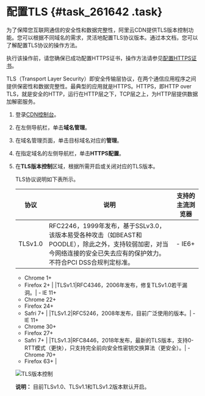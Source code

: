 # 配置TLS {#task_261642 .task}

为了保障您互联网通信的安全性和数据完整性，阿里云CDN提供TLS版本控制功能。您可以根据不同域名的需求，灵活地配置TLS协议版本。通过本文档，您可以了解配置TLS协议的操作方法。

执行该操作前，请您确保已成功配置HTTPS证书，操作方法请参见[配置HTTPS证书](intl.zh-CN/域名管理/HTTPS配置/配置HTTPS证书.md#)。

TLS（Transport Layer Security）即安全传输层协议，在两个通信应用程序之间提供保密性和数据完整性。最典型的应用就是HTTPS。HTTPS，即HTTP over TLS，就是安全的HTTP，运行在HTTP层之下，TCP层之上，为HTTP层提供数据加解密服务。

1.  登录[CDN控制台](https://cdn.console.aliyun.com)。
2.  在左侧导航栏，单击**域名管理**。
3.  在域名管理页面，单击目标域名对应的**管理**。
4.  在指定域名的左侧导航栏，单击**HTTPS配置**。
5.  在**TLS版本控制**区域，根据所需开启或关闭对应的TLS版本。 

    TLS协议说明如下表所示。

    |协议|说明|支持的主流浏览器|
    |--|--|--------|
    |TLSv1.0|RFC2246，1999年发布，基于SSLv3.0，该版本易受各种攻击（如BEAST和POODLE），除此之外，支持较弱加密，对当今网络连接的安全已失去应有的保护效力。不符合PCI DSS合规判定标准。|     -   IE6+
    -   Chrome 1+
    -   Firefox 2+
 |
    |TLSv1.1|RFC4346，2006年发布，修复TLSv1.0若干漏洞。|     -   IE 11+
    -   Chrome 22+
    -   Firefox 24+
    -   Safri 7+
 |
    |TLSv1.2|RFC5246，2008年发布，目前广泛使用的版本。|     -   IE 11+
    -   Chrome 30+
    -   Firefox 27+
    -   Safri 7+
 |
    |TLSv1.3|RFC8446，2018年发布，最新的TLS版本，支持0-RTT模式（更快），只支持完全前向安全性密钥交换算法（更安全）。|     -   Chrome 70+
    -   Firefox 63+
 |

    ![TLS版本控制](http://static-aliyun-doc.oss-cn-hangzhou.aliyuncs.com/assets/img/41679/156653142647114_zh-CN.png)

    **说明：** 目前TLSv1.0、TLSv1.1和TLSv1.2版本默认开启。


